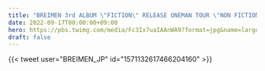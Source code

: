 ```yaml
---
title: "BREIMEN 3rd ALBUM \"FICTION\" RELEASE ONEMAN TOUR \"NON FICTION\" OSAKA"
date: 2022-09-17T00:00:00+09:00
hero: https://pbs.twimg.com/media/Fc3Ix7uaIAAnWA9?format=jpg&name=large
draft: false
---
```


{{< tweet user="BREIMEN_JP" id="1571132617466204160" >}}

